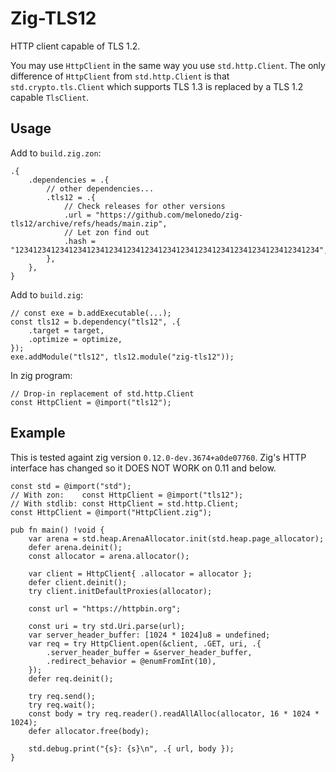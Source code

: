 # Zig-TLS12

HTTP client capable of TLS 1.2.

You may use `HttpClient` in the same way you use `std.http.Client`.
The only difference of `HttpClient` from `std.http.Client` is that `std.crypto.tls.Client` which supports TLS 1.3 is replaced by a TLS 1.2 capable `TlsClient`.

## Usage

Add to `build.zig.zon`:
```zig
.{
    .dependencies = .{
        // other dependencies...
        .tls12 = .{
            // Check releases for other versions
            .url = "https://github.com/melonedo/zig-tls12/archive/refs/heads/main.zip",
            // Let zon find out
            .hash = "12341234123412341234123412341234123412341234123412341234123412341234",
        },
    },
}
```

Add to `build.zig`:
```zig
// const exe = b.addExecutable(...);
const tls12 = b.dependency("tls12", .{
    .target = target,
    .optimize = optimize,
});
exe.addModule("tls12", tls12.module("zig-tls12"));
```

In zig program:
```zig
// Drop-in replacement of std.http.Client
const HttpClient = @import("tls12");
```

## Example

This is tested againt zig version `0.12.0-dev.3674+a0de07760`. Zig's HTTP interface has changed so it DOES NOT WORK on 0.11 and below.

```zig
const std = @import("std");
// With zon:    const HttpClient = @import("tls12");
// With stdlib: const HttpClient = std.http.Client;
const HttpClient = @import("HttpClient.zig");

pub fn main() !void {
    var arena = std.heap.ArenaAllocator.init(std.heap.page_allocator);
    defer arena.deinit();
    const allocator = arena.allocator();

    var client = HttpClient{ .allocator = allocator };
    defer client.deinit();
    try client.initDefaultProxies(allocator);

    const url = "https://httpbin.org";

    const uri = try std.Uri.parse(url);
    var server_header_buffer: [1024 * 1024]u8 = undefined;
    var req = try HttpClient.open(&client, .GET, uri, .{
        .server_header_buffer = &server_header_buffer,
        .redirect_behavior = @enumFromInt(10),
    });
    defer req.deinit();

    try req.send();
    try req.wait();
    const body = try req.reader().readAllAlloc(allocator, 16 * 1024 * 1024);
    defer allocator.free(body);

    std.debug.print("{s}: {s}\n", .{ url, body });
}
```
